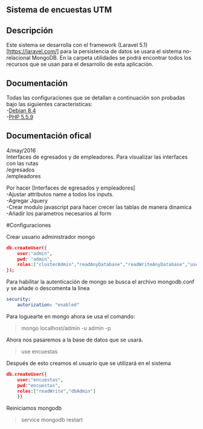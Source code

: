 ## Sistema de encuestas UTM

## Descripción 
Este sistema se desarrolla con el framework (Laravel 5.1)[https://laravel.com/] para la persistencia de datos se usara el sistema no-relacional MongoDB. En la carpeta utilidades se podrá encontrar todos los recursos que se usan para el desarrollo de esta aplicación.
## Documentación
Todas las configuraciones que se detallan a continuación son probadas bajo las siguientes caracteristicas:  
    -[Debian 8.4](https://www.debian.org/releases/jessie/)  
    -[PHP 5.5.9](http://php.net/releases/5_5_9.php)
## Documentación ofical
4/may/2016  
Interfaces de egresados y de empleadores.
    Para visualizar las interfaces con las rutas  
    /egresados  
    /empleadores  


Por hacer [Interfaces de egresados y empleadores]  
    -Ajustar attributos name a todos los inputs.  
    -Agregar Jquery  
    -Crear modulo javascript para hacer crecer las tablas de manera dinamica  
    -Añadir los parametros necesarios al form

#Configuraciones
  
Crear usuario administrador mongo
```json
db.createUser({
    user:"admin",
    pwd: "admin",
    roles:["clusterAdmin","readAnyDatabase","readWriteAnyDatabase","userAdminAnyDatabase","dbAdminAnyDatabase"]
});  
```
Para habilitar la autenticación de mongo se busca el archivo mongodb.conf y se añade o descomenta la linea
```yaml
security:
    autorization: "enabled"
```
Para loguearte en mongo ahora se usa el comando:  
>mongo localhost/admin -u admin -p  

Ahora nos pasaremos a la base de datos que se usará.

>use encuestas  

Después de esto creamos el usuario que se utilizará en el sistema
```json
db.createUser({
    user:"encuestas",
    pwd:"encuestas",
    roles:["readWrite","dbAdmin"]
    })
```

Reiniciamos mongodb  

>service mongodb restart
